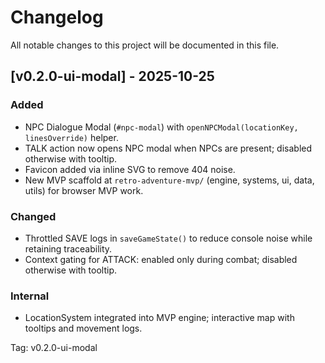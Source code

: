 # Changelog

All notable changes to this project will be documented in this file.

## [v0.2.0-ui-modal] - 2025-10-25

### Added
- NPC Dialogue Modal (`#npc-modal`) with `openNPCModal(locationKey, linesOverride)` helper.
- TALK action now opens NPC modal when NPCs are present; disabled otherwise with tooltip.
- Favicon added via inline SVG to remove 404 noise.
- New MVP scaffold at `retro-adventure-mvp/` (engine, systems, ui, data, utils) for browser MVP work.

### Changed
- Throttled SAVE logs in `saveGameState()` to reduce console noise while retaining traceability.
- Context gating for ATTACK: enabled only during combat; disabled otherwise with tooltip.

### Internal
- LocationSystem integrated into MVP engine; interactive map with tooltips and movement logs.

Tag: v0.2.0-ui-modal
